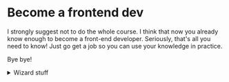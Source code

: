 # Become a frontend dev

I strongly suggest not to do the whole course. I think that now you already know enough to become a front-end developer. Seriously, that's all you need to know! Just go get a job so you can use your knowledge in practice.

Bye bye!

<details><summary>Wizard stuff</summary>

You can get a job, but don't stop learning! If you want to become a wizard, continue with this course. Finish it! Make something amazing, something you're passionate about!

However, It doesn't hurt to plan in some interviews for front-end jobs. I bet you can get some offers 💰! You don't need to accept any offer, it's just good to know you're able to get them already.

</details>
